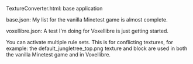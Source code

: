 TextureConverter.html:  base application

base.json: My list for the vanilla Minetest game is almost complete.

voxellibre.json: A test I'm doing for Voxellibre is just getting started.

You can activate multiple rule sets. This is for conflicting textures, for example:
the default_jungletree_top.png texture and block are used in both the vanilla Minetest game and in Voxellibre.
